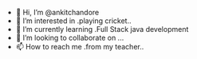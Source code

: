 - 👋 Hi, I’m @ankitchandore
- 👀 I’m interested in .playing cricket..
- 🌱 I’m currently learning .Full Stack java development
- 💞️ I’m looking to collaborate on ...
- 📫 How to reach me .from my teacher..

<!---
ankitchandore/ankitchandore is a ✨ special ✨ repository because its `README.md` (this file) appears on your GitHub profile.
You can click the Preview link to take a look at your changes.
--->
